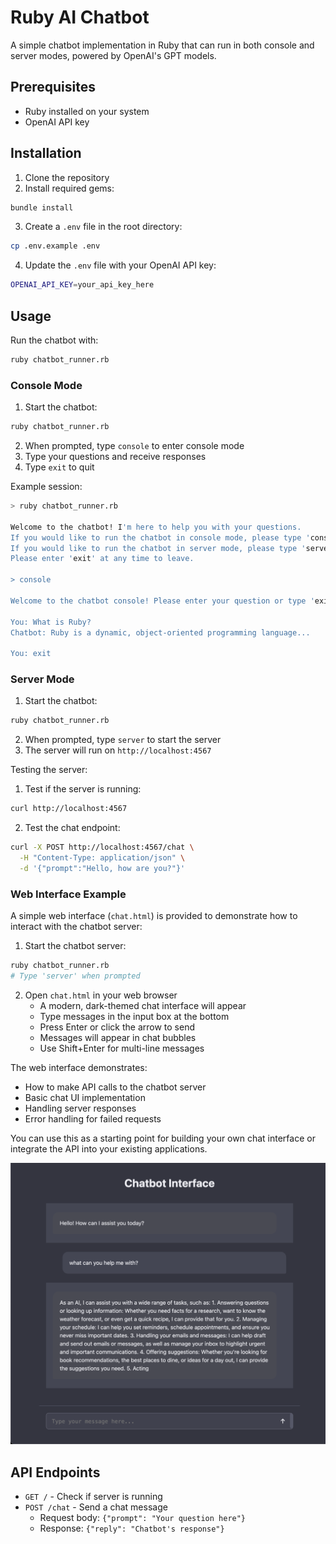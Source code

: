 # Ruby AI Chatbot

A simple chatbot implementation in Ruby that can run in both console and server modes, powered by OpenAI's GPT models.

## Prerequisites

- Ruby installed on your system
- OpenAI API key

## Installation

1. Clone the repository
2. Install required gems:

```bash
bundle install
```

3. Create a `.env` file in the root directory:

```bash
cp .env.example .env
```

4. Update the `.env` file with your OpenAI API key:

```bash
OPENAI_API_KEY=your_api_key_here
```

## Usage

Run the chatbot with:

```bash
ruby chatbot_runner.rb
```

### Console Mode

1. Start the chatbot:

```bash
ruby chatbot_runner.rb
```

2. When prompted, type `console` to enter console mode
3. Type your questions and receive responses
4. Type `exit` to quit

Example session:

```bash
> ruby chatbot_runner.rb

Welcome to the chatbot! I'm here to help you with your questions.
If you would like to run the chatbot in console mode, please type 'console'.
If you would like to run the chatbot in server mode, please type 'server'.
Please enter 'exit' at any time to leave.

> console

Welcome to the chatbot console! Please enter your question or type 'exit' to leave.

You: What is Ruby?
Chatbot: Ruby is a dynamic, object-oriented programming language...

You: exit
```

### Server Mode

1. Start the chatbot:

```bash
ruby chatbot_runner.rb
```

2. When prompted, type `server` to start the server
3. The server will run on `http://localhost:4567`

Testing the server:

1. Test if the server is running:

```bash
curl http://localhost:4567
```

2. Test the chat endpoint:

```bash
curl -X POST http://localhost:4567/chat \
  -H "Content-Type: application/json" \
  -d '{"prompt":"Hello, how are you?"}'
```

### Web Interface Example

A simple web interface (`chat.html`) is provided to demonstrate how to interact with the chatbot server:

1. Start the chatbot server:

```bash
ruby chatbot_runner.rb
# Type 'server' when prompted
```

2. Open `chat.html` in your web browser
   - A modern, dark-themed chat interface will appear
   - Type messages in the input box at the bottom
   - Press Enter or click the arrow to send
   - Messages will appear in chat bubbles
   - Use Shift+Enter for multi-line messages

The web interface demonstrates:

- How to make API calls to the chatbot server
- Basic chat UI implementation
- Handling server responses
- Error handling for failed requests

You can use this as a starting point for building your own chat interface or integrate the API into your existing applications.

![Chatbot Web Interface](screenshot.png)

## API Endpoints

- `GET /` - Check if server is running
- `POST /chat` - Send a chat message
  - Request body: `{"prompt": "Your question here"}`
  - Response: `{"reply": "Chatbot's response"}`
